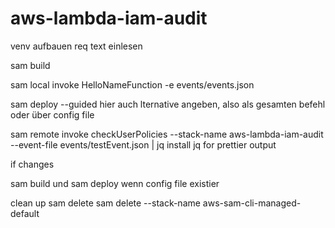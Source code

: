 # aws-lambda-iam-audit

venv aufbauen
req text einlesen


sam build

sam local invoke HelloNameFunction -e events/events.json

sam deploy --guided
hier auch lternative angeben, also als gesamten befehl oder über config file

sam remote invoke checkUserPolicies --stack-name aws-lambda-iam-audit --event-file events/testEvent.json | jq
install jq for prettier output

if changes

sam build 
und sam deploy wenn config file existier


clean up
sam delete
sam delete --stack-name aws-sam-cli-managed-default    